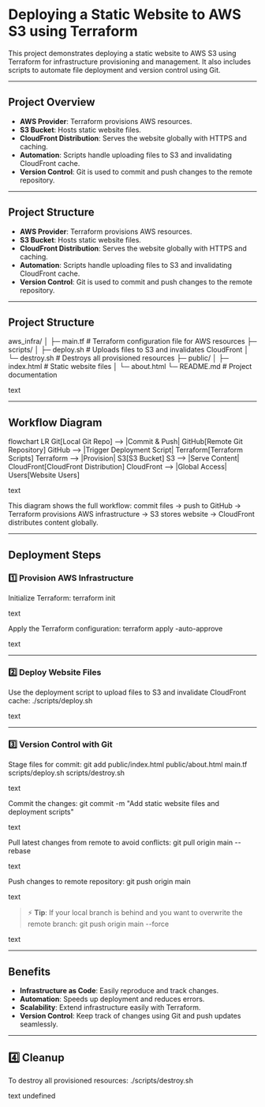 
# Deploying a Static Website to AWS S3 using Terraform

This project demonstrates deploying a static website to AWS S3 using Terraform for infrastructure provisioning and management. It also includes scripts to automate file deployment and version control using Git.

---

## Project Overview

- **AWS Provider**: Terraform provisions AWS resources.
- **S3 Bucket**: Hosts static website files.
- **CloudFront Distribution**: Serves the website globally with HTTPS and caching.
- **Automation**: Scripts handle uploading files to S3 and invalidating CloudFront cache.
- **Version Control**: Git is used to commit and push changes to the remote repository.

---

## Project Structure

- **AWS Provider**: Terraform provisions AWS resources.
- **S3 Bucket**: Hosts static website files.
- **CloudFront Distribution**: Serves the website globally with HTTPS and caching.
- **Automation**: Scripts handle uploading files to S3 and invalidating CloudFront cache.
- **Version Control**: Git is used to commit and push changes to the remote repository.

---

## Project Structure

aws_infra/
│
├─ main.tf # Terraform configuration file for AWS resources
├─ scripts/
│ ├─ deploy.sh # Uploads files to S3 and invalidates CloudFront
│ └─ destroy.sh # Destroys all provisioned resources
├─ public/
│ ├─ index.html # Static website files
│ └─ about.html
└─ README.md # Project documentation

text

---

## Workflow Diagram

flowchart LR
Git[Local Git Repo] --> |Commit & Push| GitHub[Remote Git Repository]
GitHub --> |Trigger Deployment Script| Terraform[Terraform Scripts]
Terraform --> |Provision| S3[S3 Bucket]
S3 --> |Serve Content| CloudFront[CloudFront Distribution]
CloudFront --> |Global Access| Users[Website Users]

text

This diagram shows the full workflow: commit files → push to GitHub → Terraform provisions AWS infrastructure → S3 stores website → CloudFront distributes content globally.

---

## Deployment Steps

### 1️⃣ Provision AWS Infrastructure

Initialize Terraform:
terraform init

text

Apply the Terraform configuration:
terraform apply -auto-approve

text

---

### 2️⃣ Deploy Website Files

Use the deployment script to upload files to S3 and invalidate CloudFront cache:
./scripts/deploy.sh

text

---

### 3️⃣ Version Control with Git

Stage files for commit:
git add public/index.html public/about.html main.tf scripts/deploy.sh scripts/destroy.sh

text

Commit the changes:
git commit -m "Add static website files and deployment scripts"

text

Pull latest changes from remote to avoid conflicts:
git pull origin main --rebase

text

Push changes to remote repository:
git push origin main

text

> ⚡ **Tip**: If your local branch is behind and you want to overwrite the remote branch:
git push origin main --force

text

---

## Benefits

- **Infrastructure as Code**: Easily reproduce and track changes.
- **Automation**: Speeds up deployment and reduces errors.
- **Scalability**: Extend infrastructure easily with Terraform.
- **Version Control**: Keep track of changes using Git and push updates seamlessly.

---

## 4️⃣ Cleanup

To destroy all provisioned resources:
./scripts/destroy.sh

text
undefined
